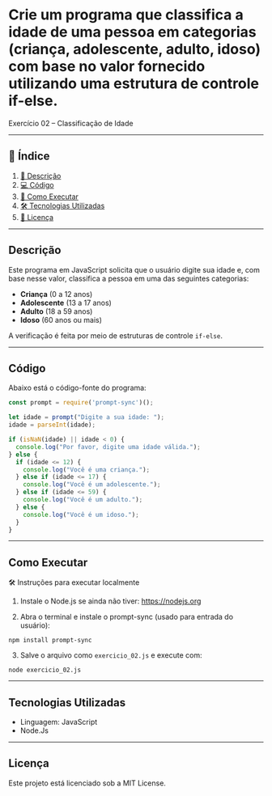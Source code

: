 # Crie um programa que classifica a idade de uma pessoa em categorias (criança, adolescente, adulto, idoso) com base no valor fornecido utilizando uma estrutura de controle if-else.

Exercício 02 – Classificação de Idade

---

## 📑 Índice

1. [📖 Descrição](#descrição)  
2. [💻 Código](#código)  
3. [🚀 Como Executar](#como-executar)   
4. [🛠️ Tecnologias Utilizadas](#tecnologias-utilizadas)  
5. [📜 Licença](#licença)  

---

## Descrição

Este programa em JavaScript solicita que o usuário digite sua idade e, com base nesse valor, classifica a pessoa em uma das seguintes categorias:

- **Criança** (0 a 12 anos)
- **Adolescente** (13 a 17 anos)
- **Adulto** (18 a 59 anos)
- **Idoso** (60 anos ou mais)

A verificação é feita por meio de estruturas de controle `if-else`.

---

## Código

Abaixo está o código-fonte do programa:

```JavaScript
const prompt = require('prompt-sync')();

let idade = prompt("Digite a sua idade: ");
idade = parseInt(idade);

if (isNaN(idade) || idade < 0) {
  console.log("Por favor, digite uma idade válida.");
} else {
  if (idade <= 12) {
    console.log("Você é uma criança.");
  } else if (idade <= 17) {
    console.log("Você é um adolescente.");
  } else if (idade <= 59) {
    console.log("Você é um adulto.");
  } else {
    console.log("Você é um idoso.");
  }
}

```

---

## Como Executar

🛠️ Instruções para executar localmente

1. Instale o Node.js se ainda não tiver: https://nodejs.org

2. Abra o terminal e instale o prompt-sync (usado para entrada do usuário):

```
npm install prompt-sync
```

3. Salve o arquivo como `exercicio_02.js` e execute com:

```
node exercicio_02.js
```

---

## Tecnologias Utilizadas

- Linguagem: JavaScript
- Node.Js

---

## Licença

Este projeto está licenciado sob a MIT License.

